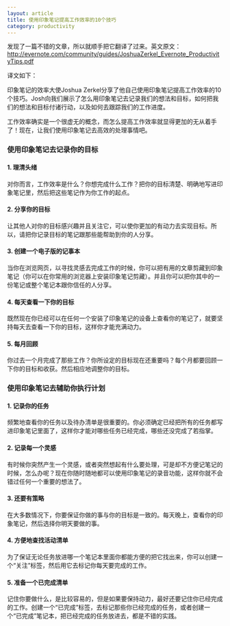 ```yaml
---
layout: article
title: 使用印象笔记提高工作效率的10个技巧
category: productivity
---
```


发现了一篇不错的文章，所以就顺手把它翻译了过来。英文原文：http://evernote.com/community/guides/JoshuaZerkel_Evernote_ProductivityTips.pdf


译文如下：

印象笔记的效率大使Joshua Zerkel分享了他自己使用印象笔记提高工作效率的10个技巧。Josh向我们展示了怎么用印象笔记去记录我们的想法和目标，如何把我们的想法和目标付诸行动，以及如何去跟踪我们的工作进度。

工作效率确实是一个很虚无的概念，而怎么提高工作效率就显得更加的无从着手了！现在，让我们使用印象笔记去高效的处理事情吧。


### 使用印象笔记去记录你的目标

#### 1. 理清头绪

对你而言，工作效率是什么？你想完成什么工作？把你的目标清楚、明确地写进印象笔记里，然后把这些笔记作为你工作的起点。

#### 2. 分享你的目标

让其他人对你的目标感兴趣并且关注它，可以使你更加的有动力去实现目标。所以，请把你记录目标的笔记跟那些能帮助到你的人分享。

#### 3. 创建一个电子版的记事本

当你在浏览网页，以寻找灵感去完成工作的时候，你可以把有用的文章剪藏到印象笔记（你可以在你常用的浏览器上安装印象笔记剪藏）。并且你可以把你其中的一份笔记或整个笔记本跟你信任的人分享。

#### 4. 每天查看一下你的目标

既然现在你已经可以在任何一个安装了印象笔记的设备上查看你的笔记了，就要坚持每天去查看一下你的目标，这样你才能充满动力。

#### 5. 每月回顾

你过去一个月完成了那些工作？你所设定的目标现在还重要吗？每个月都要回顾一下你的目标和收获。然后相应地调整你的目标。


### 使用印象笔记去辅助你执行计划

#### 1. 记录你的任务

频繁地查看你的任务以及待办清单是很重要的。你必须确定已经把所有的任务都写进印象笔记里面了，这样你才能对哪些任务已经完成，哪些还没完成了若指掌。

#### 2. 记录每一个灵感

有时候你突然产生一个灵感，或者突然想起有什么要处理，可是却不方便记笔记的时候，怎么办呢？现在你随时随地都可以使用印象笔记的录音功能，这样你就不会错过任何一个重要的想法了。

#### 3. 还要有策略

在大多数情况下，你要保证你做的事与你的目标是一致的。每天晚上，查看你的印象笔记，然后选择你明天要做的事。

#### 4. 方便地查找活动清单

为了保证无论任务放进哪一个笔记本里面你都能方便的把它找出来，你可以创建一个“关注”标签，然后用它去标记你每天要完成的工作。

#### 5. 准备一个已完成清单

记住你要做什么，是比较容易的，但是如果要保持动力，最好还要记住你已经完成的工作。创建一个“已完成”标签，去标记那些你已经完成的任务，或者创建一个“已完成”笔记本，把已经完成的任务放进去，都是不错的实践。
